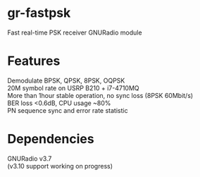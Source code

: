 # gr-fastpsk
Fast real-time PSK receiver GNURadio module

# Features
Demodulate BPSK, QPSK, 8PSK, OQPSK  
20M symbol rate on USRP B210 + i7-4710MQ  
More than 1hour stable operation, no sync loss (8PSK 60Mbit/s)  
BER loss <0.6dB, CPU usage ~80%  
PN sequence sync and error rate statistic  

# Dependencies
GNURadio v3.7  
(v3.10 support working on progress)
